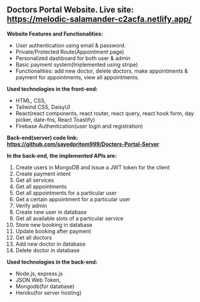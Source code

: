 ## Doctors Portal Website. Live site: https://melodic-salamander-c2acfa.netlify.app/

**Website Features and Functionalities:**
* User authentication using email & password. 
* Private/Protected Route(Appointment page)
* Personalized dashboard for both user & admin
* Basic payment system(Implemented using stripe) 
* Functionalities: add new doctor, delete doctors, make appointments & payment for appointments, view all appointments. 

**Used technologies in the front-end:**
* HTML, CSS, 
* Tailwind CSS, DaisyUI
* React(react components, react router, react query, react hook form, day picker, date-fns, React Toastify)
* Firebase Authentication(user login and registration)



**Back-end(server) code link: https://github.com/sayedpritom999/Doctors-Portal-Server**

**In the back-end, the implemented APIs are:**
1. Create users in MongoDB and issue a JWT token for the client
2. Create payment intent
3. Get all services
4. Get all appointments
5. Get all appointments for a particular user
6. Get a certain appointment for a particular user
7. Verify admin
8. Create new user in database
9. Get all available slots of a particular service
10. Store new booking in database
11. Update booking after payment
12. Get all doctors
13. Add new doctor in database
14. Delete doctor in database

**Used technologies in the back-end:**
* Node.js, express.js
* JSON Web Token,
* Mongodb(for database)
* Heroku(for server hosting)
